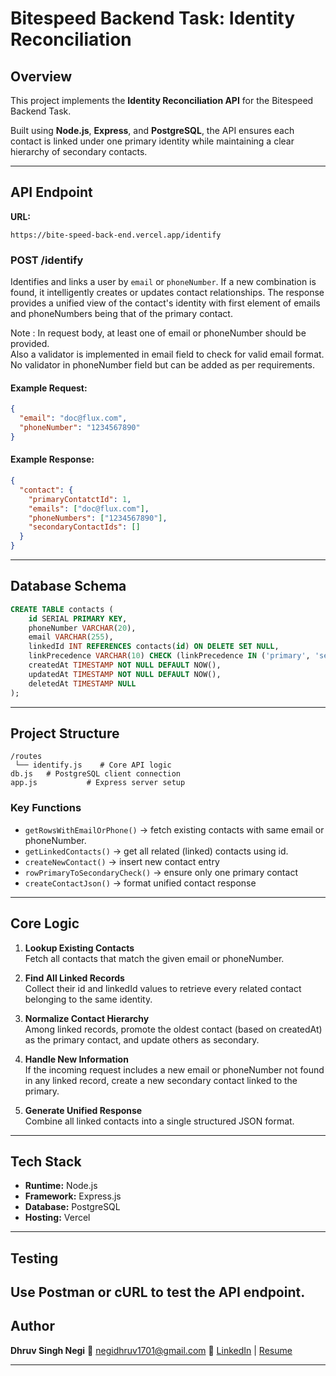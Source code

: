 # Bitespeed Backend Task: Identity Reconciliation

## Overview

This project implements the **Identity Reconciliation API** for the Bitespeed Backend Task.

Built using **Node.js**, **Express**, and **PostgreSQL**, the API ensures each contact is linked under one primary identity while maintaining a clear hierarchy of secondary contacts.

---

## API Endpoint

**URL:**

```
https://bite-speed-back-end.vercel.app/identify
```

### **POST /identify**

Identifies and links a user by `email` or `phoneNumber`.
If a new combination is found, it intelligently creates or updates contact relationships.
The response provides a unified view of the contact's identity with first element of emails and phoneNumbers being that of the primary contact.

Note : In request body, at least one of email or phoneNumber should be provided.\
Also a validator is implemented in email field to check for valid email format. No validator in phoneNumber field but can be added as per requirements.


#### Example Request:

```json
{
  "email": "doc@flux.com", 
  "phoneNumber": "1234567890"
}
```

#### Example Response:

```json
{
  "contact": {
    "primaryContatctId": 1,
    "emails": ["doc@flux.com"], 
    "phoneNumbers": ["1234567890"], 
    "secondaryContactIds": []
  }
}
```

---

## Database Schema

```sql
CREATE TABLE contacts (
    id SERIAL PRIMARY KEY,
    phoneNumber VARCHAR(20),
    email VARCHAR(255),
    linkedId INT REFERENCES contacts(id) ON DELETE SET NULL,
    linkPrecedence VARCHAR(10) CHECK (linkPrecedence IN ('primary', 'secondary')),
    createdAt TIMESTAMP NOT NULL DEFAULT NOW(),
    updatedAt TIMESTAMP NOT NULL DEFAULT NOW(),
    deletedAt TIMESTAMP NULL
);
```


---

## Project Structure

```
/routes
 └── identify.js    # Core API logic
db.js   # PostgreSQL client connection
app.js           # Express server setup
```

### Key Functions

* `getRowsWithEmailOrPhone()` → fetch existing contacts with same email or phoneNumber.
* `getLinkedContacts()` → get all related (linked) contacts using id.
* `createNewContact()` → insert new contact entry
* `rowPrimaryToSecondaryCheck()` → ensure only one primary contact
* `createContactJson()` → format unified contact response

---

## Core Logic

1. **Lookup Existing Contacts**\
Fetch all contacts that match the given email or phoneNumber.

2. **Find All Linked Records**\
Collect their id and linkedId values to retrieve every related contact belonging to the same identity.

3. **Normalize Contact Hierarchy**\
Among linked records, promote the oldest contact (based on createdAt) as the primary contact, and update others as secondary.

4. **Handle New Information**\
If the incoming request includes a new email or phoneNumber not found in any linked record, create a new secondary contact linked to the primary.

5. **Generate Unified Response**\
Combine all linked contacts into a single structured JSON format.

---

## Tech Stack

* **Runtime:** Node.js
* **Framework:** Express.js
* **Database:** PostgreSQL
* **Hosting:** Vercel

---

## Testing

Use **Postman** or **cURL** to test the API endpoint.
---

## Author

**Dhruv Singh Negi**
📧 [negidhruv1701@gmail.com](mailto:negidhruv1701@gmail.com)
🔗 [LinkedIn](https://linkedin.com/in/dhruv-s-n) | [Resume](https://drive.google.com/file/d/1G992MfsaxV1nTTk95TnRqYRyyTInete3/view?usp=sharing)

---
